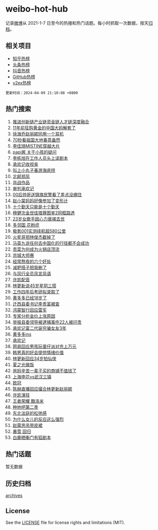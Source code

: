 # weibo-hot-hub

记录[微博](https://www.weibo.com)从 2021-1-7 日至今的热搜和热门话题。每小时抓取一次数据，按天[归档](archives)。

## 相关项目

- [知乎热榜](https://github.com/lonnyzhang423/zhihu-hot-hub)
- [头条热榜](https://github.com/lonnyzhang423/toutiao-hot-hub)
- [抖音热榜](https://github.com/lonnyzhang423/douyin-hot-hub)
- [GitHub热榜](https://github.com/lonnyzhang423/github-hot-hub)
- [v2ex热榜](https://github.com/lonnyzhang423/v2ex-hot-hub)


`更新时间：2024-04-09 21:10:08 +0800`

## 热门搜索

1. [推进创新链产业链资金链人才链深度融合](https://m.weibo.cn/search?containerid=100103type%3D1%26t%3D10%26q%3D%23%E6%8E%A8%E8%BF%9B%E5%88%9B%E6%96%B0%E9%93%BE%E4%BA%A7%E4%B8%9A%E9%93%BE%E8%B5%84%E9%87%91%E9%93%BE%E4%BA%BA%E6%89%8D%E9%93%BE%E6%B7%B1%E5%BA%A6%E8%9E%8D%E5%90%88%23&stream_entry_id=51&isnewpage=1&extparam=seat%3D1%26dgr%3D0%26pos%3D0%26stream_entry_id%3D51%26c_type%3D51%26q%3D%2523%25E6%258E%25A8%25E8%25BF%259B%25E5%2588%259B%25E6%2596%25B0%25E9%2593%25BE%25E4%25BA%25A7%25E4%25B8%259A%25E9%2593%25BE%25E8%25B5%2584%25E9%2587%2591%25E9%2593%25BE%25E4%25BA%25BA%25E6%2589%258D%25E9%2593%25BE%25E6%25B7%25B1%25E5%25BA%25A6%25E8%259E%258D%25E5%2590%2588%2523%26filter_type%3Drealtimehot%26cate%3D10103%26display_time%3D1712668207%26pre_seqid%3D1712668207300011442144)
1. [11年前狂购黄金的中国大妈解套了](https://m.weibo.cn/search?containerid=100103type%3D1%26t%3D10%26q%3D%2311%E5%B9%B4%E5%89%8D%E7%8B%82%E8%B4%AD%E9%BB%84%E9%87%91%E7%9A%84%E4%B8%AD%E5%9B%BD%E5%A4%A7%E5%A6%88%E8%A7%A3%E5%A5%97%E4%BA%86%23&stream_entry_id=31&isnewpage=1&extparam=seat%3D1%26dgr%3D0%26flag%3D1%26c_type%3D31%26realpos%3D1%26cate%3D5001%26stream_entry_id%3D31%26lcate%3D5001%26band_rank%3D1%26q%3D%252311%25E5%25B9%25B4%25E5%2589%258D%25E7%258B%2582%25E8%25B4%25AD%25E9%25BB%2584%25E9%2587%2591%25E7%259A%2584%25E4%25B8%25AD%25E5%259B%25BD%25E5%25A4%25A7%25E5%25A6%2588%25E8%25A7%25A3%25E5%25A5%2597%25E4%25BA%2586%2523%26filter_type%3Drealtimehot%26pos%3D0%26display_time%3D1712668207%26pre_seqid%3D1712668207300011442144)
1. [徐海乔赵丽颖同用一个耳机](https://m.weibo.cn/search?containerid=100103type%3D1%26t%3D10%26q%3D%23%E5%BE%90%E6%B5%B7%E4%B9%94%E8%B5%B5%E4%B8%BD%E9%A2%96%E5%90%8C%E7%94%A8%E4%B8%80%E4%B8%AA%E8%80%B3%E6%9C%BA%23&stream_entry_id=31&isnewpage=1&extparam=seat%3D1%26dgr%3D0%26flag%3D1%26c_type%3D31%26realpos%3D2%26cate%3D5001%26stream_entry_id%3D31%26lcate%3D5001%26band_rank%3D2%26q%3D%2523%25E5%25BE%2590%25E6%25B5%25B7%25E4%25B9%2594%25E8%25B5%25B5%25E4%25B8%25BD%25E9%25A2%2596%25E5%2590%258C%25E7%2594%25A8%25E4%25B8%2580%25E4%25B8%25AA%25E8%2580%25B3%25E6%259C%25BA%2523%26filter_type%3Drealtimehot%26pos%3D1%26display_time%3D1712668207%26pre_seqid%3D1712668207300011442144)
1. [70秒看祖国大地春意盎然](https://m.weibo.cn/search?containerid=100103type%3D1%26t%3D10%26q%3D%2370%E7%A7%92%E7%9C%8B%E7%A5%96%E5%9B%BD%E5%A4%A7%E5%9C%B0%E6%98%A5%E6%84%8F%E7%9B%8E%E7%84%B6%23&stream_entry_id=31&isnewpage=1&extparam=seat%3D1%26dgr%3D0%26flag%3D1%26c_type%3D31%26realpos%3D3%26cate%3D5001%26stream_entry_id%3D31%26lcate%3D5001%26band_rank%3D3%26q%3D%252370%25E7%25A7%2592%25E7%259C%258B%25E7%25A5%2596%25E5%259B%25BD%25E5%25A4%25A7%25E5%259C%25B0%25E6%2598%25A5%25E6%2584%258F%25E7%259B%258E%25E7%2584%25B6%2523%26filter_type%3Drealtimehot%26pos%3D2%26display_time%3D1712668207%26pre_seqid%3D1712668207300011442144)
1. [李佳琦MISTINE穿越大片](https://m.weibo.cn/search?containerid=100103type%3D1%26t%3D10%26q%3D%23%E6%9D%8E%E4%BD%B3%E7%90%A6MISTINE%E7%A9%BF%E8%B6%8A%E5%A4%A7%E7%89%87%23&stream_entry_id=31&isnewpage=1&extparam=seat%3D1%26dgr%3D0%26adid%3D230370%26c_type%3D31%26filter_type%3Drealtimehot%26cate%3D5001%26stream_entry_id%3D31%26topic_ad%3D1%26lcate%3D5001%26band_rank%3D4%26q%3D%2523%25E6%259D%258E%25E4%25BD%25B3%25E7%2590%25A6MISTINE%25E7%25A9%25BF%25E8%25B6%258A%25E5%25A4%25A7%25E7%2589%2587%2523%26is_ad_pos%3D1%26pos%3D3%26display_time%3D1712668207%26pre_seqid%3D1712668207300011442144)
1. [papi酱 关于小孩的疑问](https://m.weibo.cn/search?containerid=100103type%3D1%26t%3D10%26q%3Dpapi%E9%85%B1+%E5%85%B3%E4%BA%8E%E5%B0%8F%E5%AD%A9%E7%9A%84%E7%96%91%E9%97%AE&stream_entry_id=31&isnewpage=1&extparam=seat%3D1%26dgr%3D0%26flag%3D1%26c_type%3D31%26realpos%3D4%26cate%3D5001%26stream_entry_id%3D31%26lcate%3D5001%26band_rank%3D4%26q%3Dpapi%25E9%2585%25B1%2520%25E5%2585%25B3%25E4%25BA%258E%25E5%25B0%258F%25E5%25AD%25A9%25E7%259A%2584%25E7%2596%2591%25E9%2597%25AE%26filter_type%3Drealtimehot%26pos%3D4%26display_time%3D1712668207%26pre_seqid%3D1712668207300011442144)
1. [李栋旭在工作人员头上读剧本](https://m.weibo.cn/search?containerid=100103type%3D1%26t%3D10%26q%3D%E6%9D%8E%E6%A0%8B%E6%97%AD%E5%9C%A8%E5%B7%A5%E4%BD%9C%E4%BA%BA%E5%91%98%E5%A4%B4%E4%B8%8A%E8%AF%BB%E5%89%A7%E6%9C%AC&stream_entry_id=31&isnewpage=1&extparam=seat%3D1%26dgr%3D0%26flag%3D1%26c_type%3D31%26realpos%3D5%26cate%3D5001%26stream_entry_id%3D31%26lcate%3D5001%26band_rank%3D5%26q%3D%25E6%259D%258E%25E6%25A0%258B%25E6%2597%25AD%25E5%259C%25A8%25E5%25B7%25A5%25E4%25BD%259C%25E4%25BA%25BA%25E5%2591%2598%25E5%25A4%25B4%25E4%25B8%258A%25E8%25AF%25BB%25E5%2589%25A7%25E6%259C%25AC%26filter_type%3Drealtimehot%26pos%3D5%26display_time%3D1712668207%26pre_seqid%3D1712668207300011442144)
1. [承欢记收视率](https://m.weibo.cn/search?containerid=100103type%3D1%26t%3D10%26q%3D%E6%89%BF%E6%AC%A2%E8%AE%B0%E6%94%B6%E8%A7%86%E7%8E%87&stream_entry_id=31&isnewpage=1&extparam=seat%3D1%26dgr%3D0%26flag%3D1%26c_type%3D31%26realpos%3D6%26cate%3D5001%26stream_entry_id%3D31%26lcate%3D5001%26band_rank%3D6%26q%3D%25E6%2589%25BF%25E6%25AC%25A2%25E8%25AE%25B0%25E6%2594%25B6%25E8%25A7%2586%25E7%258E%2587%26filter_type%3Drealtimehot%26pos%3D6%26display_time%3D1712668207%26pre_seqid%3D1712668207300011442144)
1. [叫上小丸子春游海底捞](https://m.weibo.cn/search?containerid=100103type%3D1%26t%3D10%26q%3D%23%E5%8F%AB%E4%B8%8A%E5%B0%8F%E4%B8%B8%E5%AD%90%E6%98%A5%E6%B8%B8%E6%B5%B7%E5%BA%95%E6%8D%9E%23&stream_entry_id=31&isnewpage=1&extparam=seat%3D1%26dgr%3D0%26adid%3D230336%26c_type%3D31%26filter_type%3Drealtimehot%26cate%3D5001%26stream_entry_id%3D31%26topic_ad%3D1%26lcate%3D5001%26band_rank%3D7%26q%3D%2523%25E5%258F%25AB%25E4%25B8%258A%25E5%25B0%258F%25E4%25B8%25B8%25E5%25AD%2590%25E6%2598%25A5%25E6%25B8%25B8%25E6%25B5%25B7%25E5%25BA%2595%25E6%258D%259E%2523%26is_ad_pos%3D1%26pos%3D7%26display_time%3D1712668207%26pre_seqid%3D1712668207300011442144)
1. [北邮郑凤](https://m.weibo.cn/search?containerid=100103type%3D1%26t%3D10%26q%3D%E5%8C%97%E9%82%AE%E9%83%91%E5%87%A4&stream_entry_id=31&isnewpage=1&extparam=seat%3D1%26dgr%3D0%26flag%3D1%26c_type%3D31%26realpos%3D7%26cate%3D5001%26stream_entry_id%3D31%26lcate%3D5001%26band_rank%3D7%26q%3D%25E5%258C%2597%25E9%2582%25AE%25E9%2583%2591%25E5%2587%25A4%26filter_type%3Drealtimehot%26pos%3D8%26display_time%3D1712668207%26pre_seqid%3D1712668207300011442144)
1. [肖战作品](https://m.weibo.cn/search?containerid=100103type%3D1%26t%3D10%26q%3D%E8%82%96%E6%88%98%E4%BD%9C%E5%93%81&stream_entry_id=31&isnewpage=1&extparam=seat%3D1%26dgr%3D0%26flag%3D1%26c_type%3D31%26realpos%3D8%26cate%3D5001%26stream_entry_id%3D31%26lcate%3D5001%26band_rank%3D8%26q%3D%25E8%2582%2596%25E6%2588%2598%25E4%25BD%259C%25E5%2593%2581%26filter_type%3Drealtimehot%26pos%3D9%26display_time%3D1712668207%26pre_seqid%3D1712668207300011442144)
1. [审判承欢记](https://m.weibo.cn/search?containerid=100103type%3D1%26t%3D10%26q%3D%E5%AE%A1%E5%88%A4%E6%89%BF%E6%AC%A2%E8%AE%B0&stream_entry_id=31&isnewpage=1&extparam=seat%3D1%26dgr%3D0%26flag%3D1%26c_type%3D31%26realpos%3D9%26cate%3D5001%26stream_entry_id%3D31%26lcate%3D5001%26band_rank%3D9%26q%3D%25E5%25AE%25A1%25E5%2588%25A4%25E6%2589%25BF%25E6%25AC%25A2%25E8%25AE%25B0%26filter_type%3Drealtimehot%26pos%3D10%26display_time%3D1712668207%26pre_seqid%3D1712668207300011442144)
1. [00后帅哥送锦旗民警看了差点没绷住](https://m.weibo.cn/search?containerid=100103type%3D1%26t%3D10%26q%3D%2300%E5%90%8E%E5%B8%85%E5%93%A5%E9%80%81%E9%94%A6%E6%97%97%E6%B0%91%E8%AD%A6%E7%9C%8B%E4%BA%86%E5%B7%AE%E7%82%B9%E6%B2%A1%E7%BB%B7%E4%BD%8F%23&stream_entry_id=31&isnewpage=1&extparam=seat%3D1%26dgr%3D0%26flag%3D32768%26c_type%3D31%26realpos%3D10%26cate%3D5001%26stream_entry_id%3D31%26lcate%3D5001%26band_rank%3D10%26q%3D%252300%25E5%2590%258E%25E5%25B8%2585%25E5%2593%25A5%25E9%2580%2581%25E9%2594%25A6%25E6%2597%2597%25E6%25B0%2591%25E8%25AD%25A6%25E7%259C%258B%25E4%25BA%2586%25E5%25B7%25AE%25E7%2582%25B9%25E6%25B2%25A1%25E7%25BB%25B7%25E4%25BD%258F%2523%26filter_type%3Drealtimehot%26pos%3D11%26display_time%3D1712668207%26pre_seqid%3D1712668207300011442144)
1. [赵小棠妈妈好像参加了变形计](https://m.weibo.cn/search?containerid=100103type%3D1%26t%3D10%26q%3D%E8%B5%B5%E5%B0%8F%E6%A3%A0%E5%A6%88%E5%A6%88%E5%A5%BD%E5%83%8F%E5%8F%82%E5%8A%A0%E4%BA%86%E5%8F%98%E5%BD%A2%E8%AE%A1&stream_entry_id=31&isnewpage=1&extparam=seat%3D1%26dgr%3D0%26flag%3D1%26c_type%3D31%26realpos%3D11%26cate%3D5001%26stream_entry_id%3D31%26lcate%3D5001%26band_rank%3D11%26q%3D%25E8%25B5%25B5%25E5%25B0%258F%25E6%25A3%25A0%25E5%25A6%2588%25E5%25A6%2588%25E5%25A5%25BD%25E5%2583%258F%25E5%258F%2582%25E5%258A%25A0%25E4%25BA%2586%25E5%258F%2598%25E5%25BD%25A2%25E8%25AE%25A1%26filter_type%3Drealtimehot%26pos%3D12%26display_time%3D1712668207%26pre_seqid%3D1712668207300011442144)
1. [十个勤天只能是十个勤天](https://m.weibo.cn/search?containerid=100103type%3D1%26t%3D10%26q%3D%E5%8D%81%E4%B8%AA%E5%8B%A4%E5%A4%A9%E5%8F%AA%E8%83%BD%E6%98%AF%E5%8D%81%E4%B8%AA%E5%8B%A4%E5%A4%A9&stream_entry_id=31&isnewpage=1&extparam=seat%3D1%26dgr%3D0%26flag%3D1%26c_type%3D31%26realpos%3D12%26cate%3D5001%26stream_entry_id%3D31%26lcate%3D5001%26band_rank%3D12%26q%3D%25E5%258D%2581%25E4%25B8%25AA%25E5%258B%25A4%25E5%25A4%25A9%25E5%258F%25AA%25E8%2583%25BD%25E6%2598%25AF%25E5%258D%2581%25E4%25B8%25AA%25E5%258B%25A4%25E5%25A4%25A9%26filter_type%3Drealtimehot%26pos%3D13%26display_time%3D1712668207%26pre_seqid%3D1712668207300011442144)
1. [檀健次金世佳猎罪图鉴2同框路透](https://m.weibo.cn/search?containerid=100103type%3D1%26t%3D10%26q%3D%23%E6%AA%80%E5%81%A5%E6%AC%A1%E9%87%91%E4%B8%96%E4%BD%B3%E7%8C%8E%E7%BD%AA%E5%9B%BE%E9%89%B42%E5%90%8C%E6%A1%86%E8%B7%AF%E9%80%8F%23&stream_entry_id=31&isnewpage=1&extparam=seat%3D1%26dgr%3D0%26flag%3D1%26c_type%3D31%26realpos%3D13%26cate%3D5001%26stream_entry_id%3D31%26lcate%3D5001%26band_rank%3D13%26q%3D%2523%25E6%25AA%2580%25E5%2581%25A5%25E6%25AC%25A1%25E9%2587%2591%25E4%25B8%2596%25E4%25BD%25B3%25E7%258C%258E%25E7%25BD%25AA%25E5%259B%25BE%25E9%2589%25B42%25E5%2590%258C%25E6%25A1%2586%25E8%25B7%25AF%25E9%2580%258F%2523%26filter_type%3Drealtimehot%26pos%3D14%26display_time%3D1712668207%26pre_seqid%3D1712668207300011442144)
1. [23岁女歌手因心力衰竭去世](https://m.weibo.cn/search?containerid=100103type%3D1%26t%3D10%26q%3D%2323%E5%B2%81%E5%A5%B3%E6%AD%8C%E6%89%8B%E5%9B%A0%E5%BF%83%E5%8A%9B%E8%A1%B0%E7%AB%AD%E5%8E%BB%E4%B8%96%23&stream_entry_id=31&isnewpage=1&extparam=seat%3D1%26dgr%3D0%26flag%3D0%26c_type%3D31%26realpos%3D14%26cate%3D5001%26stream_entry_id%3D31%26lcate%3D5001%26band_rank%3D14%26q%3D%252323%25E5%25B2%2581%25E5%25A5%25B3%25E6%25AD%258C%25E6%2589%258B%25E5%259B%25A0%25E5%25BF%2583%25E5%258A%259B%25E8%25A1%25B0%25E7%25AB%25AD%25E5%258E%25BB%25E4%25B8%2596%2523%26filter_type%3Drealtimehot%26pos%3D15%26display_time%3D1712668207%26pre_seqid%3D1712668207300011442144)
1. [多邻国 花粉症](https://m.weibo.cn/search?containerid=100103type%3D1%26t%3D10%26q%3D%E5%A4%9A%E9%82%BB%E5%9B%BD+%E8%8A%B1%E7%B2%89%E7%97%87&stream_entry_id=31&isnewpage=1&extparam=seat%3D1%26dgr%3D0%26flag%3D0%26c_type%3D31%26realpos%3D15%26cate%3D5001%26stream_entry_id%3D31%26lcate%3D5001%26band_rank%3D15%26q%3D%25E5%25A4%259A%25E9%2582%25BB%25E5%259B%25BD%2520%25E8%258A%25B1%25E7%25B2%2589%25E7%2597%2587%26filter_type%3Drealtimehot%26pos%3D16%26display_time%3D1712668207%26pre_seqid%3D1712668207300011442144)
1. [极氪001实测续航超580公里](https://m.weibo.cn/search?containerid=100103type%3D1%26t%3D10%26q%3D%23%E6%9E%81%E6%B0%AA001%E5%AE%9E%E6%B5%8B%E7%BB%AD%E8%88%AA%E8%B6%85580%E5%85%AC%E9%87%8C%23&stream_entry_id=31&isnewpage=1&extparam=seat%3D1%26dgr%3D0%26adid%3D230486%26flag%3D0%26c_type%3D31%26realpos%3D16%26cate%3D5001%26stream_entry_id%3D31%26lcate%3D5001%26band_rank%3D16%26q%3D%2523%25E6%259E%2581%25E6%25B0%25AA001%25E5%25AE%259E%25E6%25B5%258B%25E7%25BB%25AD%25E8%2588%25AA%25E8%25B6%2585580%25E5%2585%25AC%25E9%2587%258C%2523%26filter_type%3Drealtimehot%26pos%3D17%26display_time%3D1712668207%26pre_seqid%3D1712668207300011442144)
1. [火星哥把林俊杰截掉了](https://m.weibo.cn/search?containerid=100103type%3D1%26t%3D10%26q%3D%23%E7%81%AB%E6%98%9F%E5%93%A5%E6%8A%8A%E6%9E%97%E4%BF%8A%E6%9D%B0%E6%88%AA%E6%8E%89%E4%BA%86%23&stream_entry_id=31&isnewpage=1&extparam=seat%3D1%26dgr%3D0%26flag%3D0%26c_type%3D31%26realpos%3D17%26cate%3D5001%26stream_entry_id%3D31%26lcate%3D5001%26band_rank%3D17%26q%3D%2523%25E7%2581%25AB%25E6%2598%259F%25E5%2593%25A5%25E6%258A%258A%25E6%259E%2597%25E4%25BF%258A%25E6%259D%25B0%25E6%2588%25AA%25E6%258E%2589%25E4%25BA%2586%2523%26filter_type%3Drealtimehot%26pos%3D18%26display_time%3D1712668207%26pre_seqid%3D1712668207300011442144)
1. [马英九说任何去中国化的行径都不会成功](https://m.weibo.cn/search?containerid=100103type%3D1%26t%3D10%26q%3D%23%E9%A9%AC%E8%8B%B1%E4%B9%9D%E8%AF%B4%E4%BB%BB%E4%BD%95%E5%8E%BB%E4%B8%AD%E5%9B%BD%E5%8C%96%E7%9A%84%E8%A1%8C%E5%BE%84%E9%83%BD%E4%B8%8D%E4%BC%9A%E6%88%90%E5%8A%9F%23&stream_entry_id=31&isnewpage=1&extparam=seat%3D1%26dgr%3D0%26flag%3D0%26c_type%3D31%26realpos%3D18%26cate%3D5001%26stream_entry_id%3D31%26lcate%3D5001%26band_rank%3D18%26q%3D%2523%25E9%25A9%25AC%25E8%258B%25B1%25E4%25B9%259D%25E8%25AF%25B4%25E4%25BB%25BB%25E4%25BD%2595%25E5%258E%25BB%25E4%25B8%25AD%25E5%259B%25BD%25E5%258C%2596%25E7%259A%2584%25E8%25A1%258C%25E5%25BE%2584%25E9%2583%25BD%25E4%25B8%258D%25E4%25BC%259A%25E6%2588%2590%25E5%258A%259F%2523%26filter_type%3Drealtimehot%26pos%3D19%26display_time%3D1712668207%26pre_seqid%3D1712668207300011442144)
1. [贡菜为何成为火锅店顶流](https://m.weibo.cn/search?containerid=100103type%3D1%26t%3D10%26q%3D%23%E8%B4%A1%E8%8F%9C%E4%B8%BA%E4%BD%95%E6%88%90%E4%B8%BA%E7%81%AB%E9%94%85%E5%BA%97%E9%A1%B6%E6%B5%81%23&stream_entry_id=31&isnewpage=1&extparam=seat%3D1%26dgr%3D0%26flag%3D0%26c_type%3D31%26realpos%3D19%26cate%3D5001%26stream_entry_id%3D31%26lcate%3D5001%26band_rank%3D19%26q%3D%2523%25E8%25B4%25A1%25E8%258F%259C%25E4%25B8%25BA%25E4%25BD%2595%25E6%2588%2590%25E4%25B8%25BA%25E7%2581%25AB%25E9%2594%2585%25E5%25BA%2597%25E9%25A1%25B6%25E6%25B5%2581%2523%26filter_type%3Drealtimehot%26pos%3D20%26display_time%3D1712668207%26pre_seqid%3D1712668207300011442144)
1. [京城大师赛](https://m.weibo.cn/search?containerid=100103type%3D1%26t%3D10%26q%3D%E4%BA%AC%E5%9F%8E%E5%A4%A7%E5%B8%88%E8%B5%9B&stream_entry_id=31&isnewpage=1&extparam=seat%3D1%26dgr%3D0%26flag%3D1%26c_type%3D31%26realpos%3D20%26cate%3D5001%26stream_entry_id%3D31%26lcate%3D5001%26band_rank%3D20%26q%3D%25E4%25BA%25AC%25E5%259F%258E%25E5%25A4%25A7%25E5%25B8%2588%25E8%25B5%259B%26filter_type%3Drealtimehot%26pos%3D21%26display_time%3D1712668207%26pre_seqid%3D1712668207300011442144)
1. [经常熬夜的六个好处](https://m.weibo.cn/search?containerid=100103type%3D1%26t%3D10%26q%3D%23%E7%BB%8F%E5%B8%B8%E7%86%AC%E5%A4%9C%E7%9A%84%E5%85%AD%E4%B8%AA%E5%A5%BD%E5%A4%84%23&stream_entry_id=31&isnewpage=1&extparam=seat%3D1%26dgr%3D0%26flag%3D1%26c_type%3D31%26realpos%3D21%26cate%3D5001%26stream_entry_id%3D31%26lcate%3D5001%26band_rank%3D21%26q%3D%2523%25E7%25BB%258F%25E5%25B8%25B8%25E7%2586%25AC%25E5%25A4%259C%25E7%259A%2584%25E5%2585%25AD%25E4%25B8%25AA%25E5%25A5%25BD%25E5%25A4%2584%2523%26filter_type%3Drealtimehot%26pos%3D22%26display_time%3D1712668207%26pre_seqid%3D1712668207300011442144)
1. [减肥搭子把我删了](https://m.weibo.cn/search?containerid=100103type%3D1%26t%3D10%26q%3D%23%E5%87%8F%E8%82%A5%E6%90%AD%E5%AD%90%E6%8A%8A%E6%88%91%E5%88%A0%E4%BA%86%23&stream_entry_id=31&isnewpage=1&extparam=seat%3D1%26dgr%3D0%26flag%3D1%26c_type%3D31%26realpos%3D22%26cate%3D5001%26stream_entry_id%3D31%26lcate%3D5001%26band_rank%3D22%26q%3D%2523%25E5%2587%258F%25E8%2582%25A5%25E6%2590%25AD%25E5%25AD%2590%25E6%258A%258A%25E6%2588%2591%25E5%2588%25A0%25E4%25BA%2586%2523%26filter_type%3Drealtimehot%26pos%3D23%26display_time%3D1712668207%26pre_seqid%3D1712668207300011442144)
1. [与凤行全员凤言凤语](https://m.weibo.cn/search?containerid=100103type%3D1%26t%3D10%26q%3D%E4%B8%8E%E5%87%A4%E8%A1%8C%E5%85%A8%E5%91%98%E5%87%A4%E8%A8%80%E5%87%A4%E8%AF%AD&stream_entry_id=31&isnewpage=1&extparam=seat%3D1%26dgr%3D0%26flag%3D1%26c_type%3D31%26realpos%3D23%26cate%3D5001%26stream_entry_id%3D31%26lcate%3D5001%26band_rank%3D23%26q%3D%25E4%25B8%258E%25E5%2587%25A4%25E8%25A1%258C%25E5%2585%25A8%25E5%2591%2598%25E5%2587%25A4%25E8%25A8%2580%25E5%2587%25A4%25E8%25AF%25AD%26filter_type%3Drealtimehot%26pos%3D24%26display_time%3D1712668207%26pre_seqid%3D1712668207300011442144)
1. [许凯配音](https://m.weibo.cn/search?containerid=100103type%3D1%26t%3D10%26q%3D%E8%AE%B8%E5%87%AF%E9%85%8D%E9%9F%B3&stream_entry_id=31&isnewpage=1&extparam=seat%3D1%26dgr%3D0%26flag%3D1%26c_type%3D31%26realpos%3D24%26cate%3D5001%26stream_entry_id%3D31%26lcate%3D5001%26band_rank%3D24%26q%3D%25E8%25AE%25B8%25E5%2587%25AF%25E9%2585%258D%25E9%259F%25B3%26filter_type%3Drealtimehot%26pos%3D25%26display_time%3D1712668207%26pre_seqid%3D1712668207300011442144)
1. [林更新说45岁星玥三搭](https://m.weibo.cn/search?containerid=100103type%3D1%26t%3D10%26q%3D%23%E6%9E%97%E6%9B%B4%E6%96%B0%E8%AF%B445%E5%B2%81%E6%98%9F%E7%8E%A5%E4%B8%89%E6%90%AD%23&stream_entry_id=31&isnewpage=1&extparam=seat%3D1%26dgr%3D0%26flag%3D0%26c_type%3D31%26realpos%3D25%26cate%3D5001%26stream_entry_id%3D31%26lcate%3D5001%26band_rank%3D25%26q%3D%2523%25E6%259E%2597%25E6%259B%25B4%25E6%2596%25B0%25E8%25AF%25B445%25E5%25B2%2581%25E6%2598%259F%25E7%258E%25A5%25E4%25B8%2589%25E6%2590%25AD%2523%26filter_type%3Drealtimehot%26pos%3D26%26display_time%3D1712668207%26pre_seqid%3D1712668207300011442144)
1. [工作四年后考研拟录取了](https://m.weibo.cn/search?containerid=100103type%3D1%26t%3D10%26q%3D%23%E5%B7%A5%E4%BD%9C%E5%9B%9B%E5%B9%B4%E5%90%8E%E8%80%83%E7%A0%94%E6%8B%9F%E5%BD%95%E5%8F%96%E4%BA%86%23&stream_entry_id=31&isnewpage=1&extparam=seat%3D1%26dgr%3D0%26flag%3D1%26c_type%3D31%26realpos%3D26%26cate%3D5001%26stream_entry_id%3D31%26lcate%3D5001%26band_rank%3D26%26q%3D%2523%25E5%25B7%25A5%25E4%25BD%259C%25E5%259B%259B%25E5%25B9%25B4%25E5%2590%258E%25E8%2580%2583%25E7%25A0%2594%25E6%258B%259F%25E5%25BD%2595%25E5%258F%2596%25E4%25BA%2586%2523%26filter_type%3Drealtimehot%26pos%3D27%26display_time%3D1712668207%26pre_seqid%3D1712668207300011442144)
1. [黄多多已经18岁了](https://m.weibo.cn/search?containerid=100103type%3D1%26t%3D10%26q%3D%23%E9%BB%84%E5%A4%9A%E5%A4%9A%E5%B7%B2%E7%BB%8F18%E5%B2%81%E4%BA%86%23&stream_entry_id=31&isnewpage=1&extparam=seat%3D1%26dgr%3D0%26flag%3D1%26c_type%3D31%26realpos%3D27%26cate%3D5001%26stream_entry_id%3D31%26lcate%3D5001%26band_rank%3D27%26q%3D%2523%25E9%25BB%2584%25E5%25A4%259A%25E5%25A4%259A%25E5%25B7%25B2%25E7%25BB%258F18%25E5%25B2%2581%25E4%25BA%2586%2523%26filter_type%3Drealtimehot%26pos%3D28%26display_time%3D1712668207%26pre_seqid%3D1712668207300011442144)
1. [迁西县委书记李贵富被查](https://m.weibo.cn/search?containerid=100103type%3D1%26t%3D10%26q%3D%23%E8%BF%81%E8%A5%BF%E5%8E%BF%E5%A7%94%E4%B9%A6%E8%AE%B0%E6%9D%8E%E8%B4%B5%E5%AF%8C%E8%A2%AB%E6%9F%A5%23&stream_entry_id=31&isnewpage=1&extparam=seat%3D1%26dgr%3D0%26flag%3D1%26c_type%3D31%26realpos%3D28%26cate%3D5001%26stream_entry_id%3D31%26lcate%3D5001%26band_rank%3D28%26q%3D%2523%25E8%25BF%2581%25E8%25A5%25BF%25E5%258E%25BF%25E5%25A7%2594%25E4%25B9%25A6%25E8%25AE%25B0%25E6%259D%258E%25E8%25B4%25B5%25E5%25AF%258C%25E8%25A2%25AB%25E6%259F%25A5%2523%26filter_type%3Drealtimehot%26pos%3D29%26display_time%3D1712668207%26pre_seqid%3D1712668207300011442144)
1. [鸿蒙智行回应雷军](https://m.weibo.cn/search?containerid=100103type%3D1%26t%3D10%26q%3D%23%E9%B8%BF%E8%92%99%E6%99%BA%E8%A1%8C%E5%9B%9E%E5%BA%94%E9%9B%B7%E5%86%9B%23&stream_entry_id=31&isnewpage=1&extparam=seat%3D1%26dgr%3D0%26flag%3D1%26c_type%3D31%26realpos%3D29%26cate%3D5001%26stream_entry_id%3D31%26lcate%3D5001%26band_rank%3D29%26q%3D%2523%25E9%25B8%25BF%25E8%2592%2599%25E6%2599%25BA%25E8%25A1%258C%25E5%259B%259E%25E5%25BA%2594%25E9%259B%25B7%25E5%2586%259B%2523%26filter_type%3Drealtimehot%26pos%3D30%26display_time%3D1712668207%26pre_seqid%3D1712668207300011442144)
1. [专家分析金价上涨原因](https://m.weibo.cn/search?containerid=100103type%3D1%26t%3D10%26q%3D%23%E4%B8%93%E5%AE%B6%E5%88%86%E6%9E%90%E9%87%91%E4%BB%B7%E4%B8%8A%E6%B6%A8%E5%8E%9F%E5%9B%A0%23&stream_entry_id=31&isnewpage=1&extparam=seat%3D1%26dgr%3D0%26flag%3D1%26c_type%3D31%26realpos%3D30%26cate%3D5001%26stream_entry_id%3D31%26lcate%3D5001%26band_rank%3D30%26q%3D%2523%25E4%25B8%2593%25E5%25AE%25B6%25E5%2588%2586%25E6%259E%2590%25E9%2587%2591%25E4%25BB%25B7%25E4%25B8%258A%25E6%25B6%25A8%25E5%258E%259F%25E5%259B%25A0%2523%26filter_type%3Drealtimehot%26pos%3D31%26display_time%3D1712668207%26pre_seqid%3D1712668207300011442144)
1. [举报县委领导被逮捕事件22人被问责](https://m.weibo.cn/search?containerid=100103type%3D1%26t%3D10%26q%3D%23%E4%B8%BE%E6%8A%A5%E5%8E%BF%E5%A7%94%E9%A2%86%E5%AF%BC%E8%A2%AB%E9%80%AE%E6%8D%95%E4%BA%8B%E4%BB%B622%E4%BA%BA%E8%A2%AB%E9%97%AE%E8%B4%A3%23&stream_entry_id=31&isnewpage=1&extparam=seat%3D1%26dgr%3D0%26flag%3D1%26c_type%3D31%26realpos%3D31%26cate%3D5001%26stream_entry_id%3D31%26lcate%3D5001%26band_rank%3D31%26q%3D%2523%25E4%25B8%25BE%25E6%258A%25A5%25E5%258E%25BF%25E5%25A7%2594%25E9%25A2%2586%25E5%25AF%25BC%25E8%25A2%25AB%25E9%2580%25AE%25E6%258D%2595%25E4%25BA%258B%25E4%25BB%25B622%25E4%25BA%25BA%25E8%25A2%25AB%25E9%2597%25AE%25E8%25B4%25A3%2523%26filter_type%3Drealtimehot%26pos%3D32%26display_time%3D1712668207%26pre_seqid%3D1712668207300011442144)
1. [承欢记富二代装穷骗女友3年](https://m.weibo.cn/search?containerid=100103type%3D1%26t%3D10%26q%3D%23%E6%89%BF%E6%AC%A2%E8%AE%B0%E5%AF%8C%E4%BA%8C%E4%BB%A3%E8%A3%85%E7%A9%B7%E9%AA%97%E5%A5%B3%E5%8F%8B3%E5%B9%B4%23&stream_entry_id=31&isnewpage=1&extparam=seat%3D1%26dgr%3D0%26flag%3D1%26c_type%3D31%26realpos%3D32%26cate%3D5001%26stream_entry_id%3D31%26lcate%3D5001%26band_rank%3D32%26q%3D%2523%25E6%2589%25BF%25E6%25AC%25A2%25E8%25AE%25B0%25E5%25AF%258C%25E4%25BA%258C%25E4%25BB%25A3%25E8%25A3%2585%25E7%25A9%25B7%25E9%25AA%2597%25E5%25A5%25B3%25E5%258F%258B3%25E5%25B9%25B4%2523%26filter_type%3Drealtimehot%26pos%3D33%26display_time%3D1712668207%26pre_seqid%3D1712668207300011442144)
1. [黄多多ins](https://m.weibo.cn/search?containerid=100103type%3D1%26t%3D10%26q%3D%23%E9%BB%84%E5%A4%9A%E5%A4%9Ains%23&stream_entry_id=31&isnewpage=1&extparam=seat%3D1%26dgr%3D0%26flag%3D0%26c_type%3D31%26realpos%3D33%26cate%3D5001%26stream_entry_id%3D31%26lcate%3D5001%26band_rank%3D33%26q%3D%2523%25E9%25BB%2584%25E5%25A4%259A%25E5%25A4%259Ains%2523%26filter_type%3Drealtimehot%26pos%3D34%26display_time%3D1712668207%26pre_seqid%3D1712668207300011442144)
1. [承欢记](https://m.weibo.cn/search?containerid=100103type%3D1%26t%3D10%26q%3D%E6%89%BF%E6%AC%A2%E8%AE%B0&stream_entry_id=31&isnewpage=1&extparam=seat%3D1%26dgr%3D0%26flag%3D0%26c_type%3D31%26realpos%3D34%26cate%3D5001%26stream_entry_id%3D31%26lcate%3D5001%26band_rank%3D34%26q%3D%25E6%2589%25BF%25E6%25AC%25A2%25E8%25AE%25B0%26filter_type%3Drealtimehot%26pos%3D35%26display_time%3D1712668207%26pre_seqid%3D1712668207300011442144)
1. [网易回应男孩玩蛋仔派对充上万元](https://m.weibo.cn/search?containerid=100103type%3D1%26t%3D10%26q%3D%23%E7%BD%91%E6%98%93%E5%9B%9E%E5%BA%94%E7%94%B7%E5%AD%A9%E7%8E%A9%E8%9B%8B%E4%BB%94%E6%B4%BE%E5%AF%B9%E5%85%85%E4%B8%8A%E4%B8%87%E5%85%83%23&stream_entry_id=31&isnewpage=1&extparam=seat%3D1%26dgr%3D0%26flag%3D1%26c_type%3D31%26realpos%3D35%26cate%3D5001%26stream_entry_id%3D31%26lcate%3D5001%26band_rank%3D35%26q%3D%2523%25E7%25BD%2591%25E6%2598%2593%25E5%259B%259E%25E5%25BA%2594%25E7%2594%25B7%25E5%25AD%25A9%25E7%258E%25A9%25E8%259B%258B%25E4%25BB%2594%25E6%25B4%25BE%25E5%25AF%25B9%25E5%2585%2585%25E4%25B8%258A%25E4%25B8%2587%25E5%2585%2583%2523%26filter_type%3Drealtimehot%26pos%3D36%26display_time%3D1712668207%26pre_seqid%3D1712668207300011442144)
1. [韩男真的好会提供情绪价值](https://m.weibo.cn/search?containerid=100103type%3D1%26t%3D10%26q%3D%23%E9%9F%A9%E7%94%B7%E7%9C%9F%E7%9A%84%E5%A5%BD%E4%BC%9A%E6%8F%90%E4%BE%9B%E6%83%85%E7%BB%AA%E4%BB%B7%E5%80%BC%23&stream_entry_id=31&isnewpage=1&extparam=seat%3D1%26dgr%3D0%26flag%3D1%26c_type%3D31%26realpos%3D36%26cate%3D5001%26stream_entry_id%3D31%26lcate%3D5001%26band_rank%3D36%26q%3D%2523%25E9%259F%25A9%25E7%2594%25B7%25E7%259C%259F%25E7%259A%2584%25E5%25A5%25BD%25E4%25BC%259A%25E6%258F%2590%25E4%25BE%259B%25E6%2583%2585%25E7%25BB%25AA%25E4%25BB%25B7%25E5%2580%25BC%2523%26filter_type%3Drealtimehot%26pos%3D37%26display_time%3D1712668207%26pre_seqid%3D1712668207300011442144)
1. [林更新回应34岁拍仙侠](https://m.weibo.cn/search?containerid=100103type%3D1%26t%3D10%26q%3D%23%E6%9E%97%E6%9B%B4%E6%96%B0%E5%9B%9E%E5%BA%9434%E5%B2%81%E6%8B%8D%E4%BB%99%E4%BE%A0%23&stream_entry_id=31&isnewpage=1&extparam=seat%3D1%26dgr%3D0%26flag%3D0%26c_type%3D31%26realpos%3D37%26cate%3D5001%26stream_entry_id%3D31%26lcate%3D5001%26band_rank%3D37%26q%3D%2523%25E6%259E%2597%25E6%259B%25B4%25E6%2596%25B0%25E5%259B%259E%25E5%25BA%259434%25E5%25B2%2581%25E6%258B%258D%25E4%25BB%2599%25E4%25BE%25A0%2523%26filter_type%3Drealtimehot%26pos%3D38%26display_time%3D1712668207%26pre_seqid%3D1712668207300011442144)
1. [夏之光做饭](https://m.weibo.cn/search?containerid=100103type%3D1%26t%3D10%26q%3D%E5%A4%8F%E4%B9%8B%E5%85%89%E5%81%9A%E9%A5%AD&stream_entry_id=31&isnewpage=1&extparam=seat%3D1%26dgr%3D0%26flag%3D1%26c_type%3D31%26realpos%3D38%26cate%3D5001%26stream_entry_id%3D31%26lcate%3D5001%26band_rank%3D38%26q%3D%25E5%25A4%258F%25E4%25B9%258B%25E5%2585%2589%25E5%2581%259A%25E9%25A5%25AD%26filter_type%3Drealtimehot%26pos%3D39%26display_time%3D1712668207%26pre_seqid%3D1712668207300011442144)
1. [爸妈辛苦一辈子买的商铺不值钱了](https://m.weibo.cn/search?containerid=100103type%3D1%26t%3D10%26q%3D%23%E7%88%B8%E5%A6%88%E8%BE%9B%E8%8B%A6%E4%B8%80%E8%BE%88%E5%AD%90%E4%B9%B0%E7%9A%84%E5%95%86%E9%93%BA%E4%B8%8D%E5%80%BC%E9%92%B1%E4%BA%86%23&stream_entry_id=31&isnewpage=1&extparam=seat%3D1%26dgr%3D0%26flag%3D0%26c_type%3D31%26realpos%3D39%26cate%3D5001%26stream_entry_id%3D31%26lcate%3D5001%26band_rank%3D39%26q%3D%2523%25E7%2588%25B8%25E5%25A6%2588%25E8%25BE%259B%25E8%258B%25A6%25E4%25B8%2580%25E8%25BE%2588%25E5%25AD%2590%25E4%25B9%25B0%25E7%259A%2584%25E5%2595%2586%25E9%2593%25BA%25E4%25B8%258D%25E5%2580%25BC%25E9%2592%25B1%25E4%25BA%2586%2523%26filter_type%3Drealtimehot%26pos%3D40%26display_time%3D1712668207%26pre_seqid%3D1712668207300011442144)
1. [上海申花vs武汉三镇](https://m.weibo.cn/search?containerid=100103type%3D1%26t%3D10%26q%3D%23%E4%B8%8A%E6%B5%B7%E7%94%B3%E8%8A%B1vs%E6%AD%A6%E6%B1%89%E4%B8%89%E9%95%87%23&stream_entry_id=31&isnewpage=1&extparam=seat%3D1%26dgr%3D0%26flag%3D1%26c_type%3D31%26realpos%3D40%26cate%3D5001%26stream_entry_id%3D31%26lcate%3D5001%26band_rank%3D40%26q%3D%2523%25E4%25B8%258A%25E6%25B5%25B7%25E7%2594%25B3%25E8%258A%25B1vs%25E6%25AD%25A6%25E6%25B1%2589%25E4%25B8%2589%25E9%2595%2587%2523%26filter_type%3Drealtimehot%26pos%3D41%26display_time%3D1712668207%26pre_seqid%3D1712668207300011442144)
1. [欧冠](https://m.weibo.cn/search?containerid=100103type%3D1%26t%3D10%26q%3D%E6%AC%A7%E5%86%A0&stream_entry_id=31&isnewpage=1&extparam=seat%3D1%26dgr%3D0%26flag%3D1%26c_type%3D31%26realpos%3D41%26cate%3D5001%26stream_entry_id%3D31%26lcate%3D5001%26band_rank%3D41%26q%3D%25E6%25AC%25A7%25E5%2586%25A0%26filter_type%3Drealtimehot%26pos%3D42%26display_time%3D1712668207%26pre_seqid%3D1712668207300011442144)
1. [陈赫直播回应撮合林更新赵丽颖](https://m.weibo.cn/search?containerid=100103type%3D1%26t%3D10%26q%3D%23%E9%99%88%E8%B5%AB%E7%9B%B4%E6%92%AD%E5%9B%9E%E5%BA%94%E6%92%AE%E5%90%88%E6%9E%97%E6%9B%B4%E6%96%B0%E8%B5%B5%E4%B8%BD%E9%A2%96%23&stream_entry_id=31&isnewpage=1&extparam=seat%3D1%26dgr%3D0%26flag%3D0%26c_type%3D31%26realpos%3D42%26cate%3D5001%26stream_entry_id%3D31%26lcate%3D5001%26band_rank%3D42%26q%3D%2523%25E9%2599%2588%25E8%25B5%25AB%25E7%259B%25B4%25E6%2592%25AD%25E5%259B%259E%25E5%25BA%2594%25E6%2592%25AE%25E5%2590%2588%25E6%259E%2597%25E6%259B%25B4%25E6%2596%25B0%25E8%25B5%25B5%25E4%25B8%25BD%25E9%25A2%2596%2523%26filter_type%3Drealtimehot%26pos%3D43%26display_time%3D1712668207%26pre_seqid%3D1712668207300011442144)
1. [许凯演技](https://m.weibo.cn/search?containerid=100103type%3D1%26t%3D10%26q%3D%E8%AE%B8%E5%87%AF%E6%BC%94%E6%8A%80&stream_entry_id=31&isnewpage=1&extparam=seat%3D1%26dgr%3D0%26flag%3D1%26c_type%3D31%26realpos%3D43%26cate%3D5001%26stream_entry_id%3D31%26lcate%3D5001%26band_rank%3D43%26q%3D%25E8%25AE%25B8%25E5%2587%25AF%25E6%25BC%2594%25E6%258A%2580%26filter_type%3Drealtimehot%26pos%3D44%26display_time%3D1712668207%26pre_seqid%3D1712668207300011442144)
1. [王者荣耀 酷洛米](https://m.weibo.cn/search?containerid=100103type%3D1%26t%3D10%26q%3D%E7%8E%8B%E8%80%85%E8%8D%A3%E8%80%80+%E9%85%B7%E6%B4%9B%E7%B1%B3&stream_entry_id=31&isnewpage=1&extparam=seat%3D1%26dgr%3D0%26flag%3D0%26c_type%3D31%26realpos%3D44%26cate%3D5001%26stream_entry_id%3D31%26lcate%3D5001%26band_rank%3D44%26q%3D%25E7%258E%258B%25E8%2580%2585%25E8%258D%25A3%25E8%2580%2580%2520%25E9%2585%25B7%25E6%25B4%259B%25E7%25B1%25B3%26filter_type%3Drealtimehot%26pos%3D45%26display_time%3D1712668207%26pre_seqid%3D1712668207300011442144)
1. [种地吧第二季](https://m.weibo.cn/search?containerid=100103type%3D1%26t%3D10%26q%3D%23%E7%A7%8D%E5%9C%B0%E5%90%A7%E7%AC%AC%E4%BA%8C%E5%AD%A3%23&stream_entry_id=31&isnewpage=1&extparam=seat%3D1%26dgr%3D0%26flag%3D0%26c_type%3D31%26realpos%3D45%26cate%3D5001%26stream_entry_id%3D31%26lcate%3D5001%26band_rank%3D45%26q%3D%2523%25E7%25A7%258D%25E5%259C%25B0%25E5%2590%25A7%25E7%25AC%25AC%25E4%25BA%258C%25E5%25AD%25A3%2523%26filter_type%3Drealtimehot%26pos%3D46%26display_time%3D1712668207%26pre_seqid%3D1712668207300011442144)
1. [东北法庭的松弛感](https://m.weibo.cn/search?containerid=100103type%3D1%26t%3D10%26q%3D%E4%B8%9C%E5%8C%97%E6%B3%95%E5%BA%AD%E7%9A%84%E6%9D%BE%E5%BC%9B%E6%84%9F&stream_entry_id=31&isnewpage=1&extparam=seat%3D1%26dgr%3D0%26flag%3D1%26c_type%3D31%26realpos%3D46%26cate%3D5001%26stream_entry_id%3D31%26lcate%3D5001%26band_rank%3D46%26q%3D%25E4%25B8%259C%25E5%258C%2597%25E6%25B3%2595%25E5%25BA%25AD%25E7%259A%2584%25E6%259D%25BE%25E5%25BC%259B%25E6%2584%259F%26filter_type%3Drealtimehot%26pos%3D47%26display_time%3D1712668207%26pre_seqid%3D1712668207300011442144)
1. [为什么女儿的反应这么强烈](https://m.weibo.cn/search?containerid=100103type%3D1%26t%3D10%26q%3D%23%E4%B8%BA%E4%BB%80%E4%B9%88%E5%A5%B3%E5%84%BF%E7%9A%84%E5%8F%8D%E5%BA%94%E8%BF%99%E4%B9%88%E5%BC%BA%E7%83%88%23&stream_entry_id=31&isnewpage=1&extparam=seat%3D1%26dgr%3D0%26flag%3D1%26c_type%3D31%26realpos%3D47%26cate%3D5001%26stream_entry_id%3D31%26lcate%3D5001%26band_rank%3D47%26q%3D%2523%25E4%25B8%25BA%25E4%25BB%2580%25E4%25B9%2588%25E5%25A5%25B3%25E5%2584%25BF%25E7%259A%2584%25E5%258F%258D%25E5%25BA%2594%25E8%25BF%2599%25E4%25B9%2588%25E5%25BC%25BA%25E7%2583%2588%2523%26filter_type%3Drealtimehot%26pos%3D48%26display_time%3D1712668207%26pre_seqid%3D1712668207300011442144)
1. [赵露思吊带皮裙](https://m.weibo.cn/search?containerid=100103type%3D1%26t%3D10%26q%3D%23%E8%B5%B5%E9%9C%B2%E6%80%9D%E5%90%8A%E5%B8%A6%E7%9A%AE%E8%A3%99%23&stream_entry_id=31&isnewpage=1&extparam=seat%3D1%26dgr%3D0%26flag%3D0%26c_type%3D31%26realpos%3D48%26cate%3D5001%26stream_entry_id%3D31%26lcate%3D5001%26band_rank%3D48%26q%3D%2523%25E8%25B5%25B5%25E9%259C%25B2%25E6%2580%259D%25E5%2590%258A%25E5%25B8%25A6%25E7%259A%25AE%25E8%25A3%2599%2523%26filter_type%3Drealtimehot%26pos%3D49%26display_time%3D1712668207%26pre_seqid%3D1712668207300011442144)
1. [暴雪 回归](https://m.weibo.cn/search?containerid=100103type%3D1%26t%3D10%26q%3D%E6%9A%B4%E9%9B%AA+%E5%9B%9E%E5%BD%92&stream_entry_id=31&isnewpage=1&extparam=seat%3D1%26dgr%3D0%26flag%3D0%26c_type%3D31%26realpos%3D49%26cate%3D5001%26stream_entry_id%3D31%26lcate%3D5001%26band_rank%3D49%26q%3D%25E6%259A%25B4%25E9%259B%25AA%2520%25E5%259B%259E%25E5%25BD%2592%26filter_type%3Drealtimehot%26pos%3D50%26display_time%3D1712668207%26pre_seqid%3D1712668207300011442144)
1. [白鹿晒衡门有狐剧本](https://m.weibo.cn/search?containerid=100103type%3D1%26t%3D10%26q%3D%23%E7%99%BD%E9%B9%BF%E6%99%92%E8%A1%A1%E9%97%A8%E6%9C%89%E7%8B%90%E5%89%A7%E6%9C%AC%23&stream_entry_id=31&isnewpage=1&extparam=seat%3D1%26dgr%3D0%26flag%3D1%26c_type%3D31%26realpos%3D50%26cate%3D5001%26stream_entry_id%3D31%26lcate%3D5001%26band_rank%3D50%26q%3D%2523%25E7%2599%25BD%25E9%25B9%25BF%25E6%2599%2592%25E8%25A1%25A1%25E9%2597%25A8%25E6%259C%2589%25E7%258B%2590%25E5%2589%25A7%25E6%259C%25AC%2523%26filter_type%3Drealtimehot%26pos%3D51%26display_time%3D1712668207%26pre_seqid%3D1712668207300011442144)

## 热门话题

暂无数据

## 历史归档

[archives](archives)

## License

See the [LICENSE](LICENSE) file for license rights and limitations (MIT).
